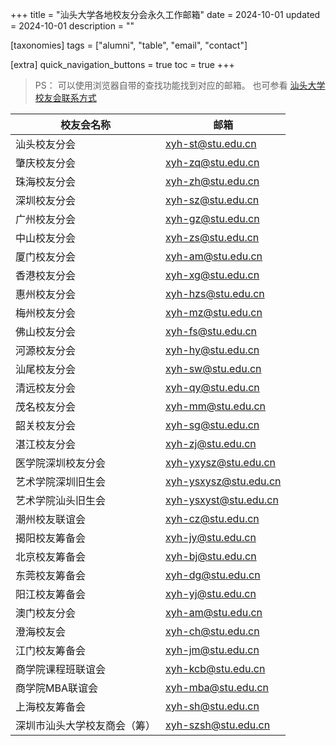 +++
title = "汕头大学各地校友分会永久工作邮箱"
date = 2024-10-01
updated = 2024-10-01
description = ""

[taxonomies]
tags = ["alumni", "table", "email", "contact"]

[extra]
quick_navigation_buttons = true
toc = true
+++

> PS： 可以使用浏览器自带的查找功能找到对应的邮箱。
> 也可参看 [汕头大学校友会联系方式](/projects/alumni-contacts/)

| 校友会名称 | 邮箱 |
|---|---|
| 汕头校友分会 |  [xyh-st@stu.edu.cn](mailto:xyh-st@stu.edu.cn) |
| 肇庆校友分会 |  [xyh-zq@stu.edu.cn](mailto:xyh-zq@stu.edu.cn) |
| 珠海校友分会 |  [xyh-zh@stu.edu.cn](mailto:xyh-zh@stu.edu.cn) |
| 深圳校友分会 |  [xyh-sz@stu.edu.cn](mailto:xyh-sz@stu.edu.cn) |
| 广州校友分会 |  [xyh-gz@stu.edu.cn](mailto:xyh-gz@stu.edu.cn) |
| 中山校友分会 |  [xyh-zs@stu.edu.cn](mailto:xyh-zs@stu.edu.cn) |
| 厦门校友分会 |  [xyh-am@stu.edu.cn](mailto:xyh-am@stu.edu.cn) |
| 香港校友分会 |  [xyh-xg@stu.edu.cn](mailto:xyh-xg@stu.edu.cn) |
| 惠州校友分会 |  [xyh-hzs@stu.edu.cn](mailto:xyh-hzs@stu.edu.cn) |
| 梅州校友分会 |  [xyh-mz@stu.edu.cn](mailto:xyh-mz@stu.edu.cn) |
| 佛山校友分会 |  [xyh-fs@stu.edu.cn](mailto:xyh-fs@stu.edu.cn) |
| 河源校友分会 |  [xyh-hy@stu.edu.cn](mailto:xyh-hy@stu.edu.cn) |
| 汕尾校友分会 |  [xyh-sw@stu.edu.cn](mailto:xyh-sw@stu.edu.cn) |
| 清远校友分会 |  [xyh-qy@stu.edu.cn](mailto:xyh-qy@stu.edu.cn) |
| 茂名校友分会 |  [xyh-mm@stu.edu.cn](mailto:xyh-mm@stu.edu.cn) |
| 韶关校友分会 |  [xyh-sg@stu.edu.cn](mailto:xyh-sg@stu.edu.cn) |
| 湛江校友分会 |  [xyh-zj@stu.edu.cn](mailto:xyh-zj@stu.edu.cn) |
| 医学院深圳校友分会 |  [xyh-yxysz@stu.edu.cn](mailto:xyh-yxysz@stu.edu.cn) |
| 艺术学院深圳旧生会 |  [xyh-ysxysz@stu.edu.cn](mailto:xyh-ysxysz@stu.edu.cn) |
| 艺术学院汕头旧生会 |  [xyh-ysxyst@stu.edu.cn](mailto:xyh-ysxyst@stu.edu.cn) |
| 潮州校友联谊会 |  [xyh-cz@stu.edu.cn](mailto:xyh-cz@stu.edu.cn) |
| 揭阳校友筹备会 |  [xyh-jy@stu.edu.cn](mailto:xyh-jy@stu.edu.cn) |
| 北京校友筹备会 |  [xyh-bj@stu.edu.cn](mailto:xyh-bj@stu.edu.cn) |
| 东莞校友筹备会 |  [xyh-dg@stu.edu.cn](mailto:xyh-dg@stu.edu.cn) |
| 阳江校友筹备会 |  [xyh-yj@stu.edu.cn](mailto:xyh-yj@stu.edu.cn) |
| 澳门校友分会 | [xyh-am@stu.edu.cn](mailto:xyh-am@stu.edu.cn) |
| 澄海校友会 | [xyh-ch@stu.edu.cn](mailto:xyh-ch@stu.edu.cn) |
| 江门校友筹备会 | [xyh-jm@stu.edu.cn](mailto:xyh-jm@stu.edu.cn) |
| 商学院课程班联谊会 | [xyh-kcb@stu.edu.cn](mailto:xyh-kcb@stu.edu.cn) |
| 商学院MBA联谊会 | [xyh-mba@stu.edu.cn](mailto:xyh-mba@stu.edu.cn) |
| 上海校友筹备会 | [xyh-sh@stu.edu.cn](mailto:xyh-sh@stu.edu.cn) |
| 深圳市汕头大学校友商会（筹）| [xyh-szsh@stu.edu.cn](mailto:xyh-szsh@stu.edu.cn) |
